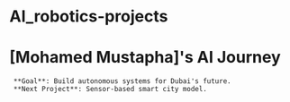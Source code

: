 # AI_robotics-projects
# [Mohamed Mustapha]'s AI Journey  
     **Goal**: Build autonomous systems for Dubai's future.  
     **Next Project**: Sensor-based smart city model.  
